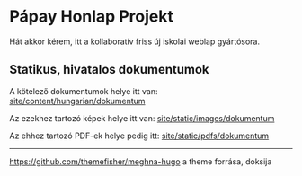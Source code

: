 # Pápay Honlap Projekt

Hát akkor kérem, itt a kollaboratív friss új iskolai weblap gyártósora.

## Statikus, hivatalos dokumentumok
A kötelező dokumentumok helye itt van: [site/content/hungarian/dokumentum](https://github.com/papay-iskola/meghna-hugo/tree/main/site/content/hungarian/dokumentum)

Az ezekhez tartozó képek helye itt van: [site/static/images/dokumentum](https://github.com/papay-iskola/meghna-hugo/tree/main/site/static/images/dokumentum)

Az ehhez tartozó PDF-ek helye pedig itt: [site/static/pdfs/dokumentum](https://github.com/papay-iskola/meghna-hugo/tree/main/site/static/pdfs/dokumentum)

---

https://github.com/themefisher/meghna-hugo a theme forrása, doksija
